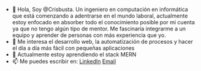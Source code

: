 - 👋 Hola, Soy @Crisbusta. Un ingeniero en computación en informática que está comenzando a adentrarse en el mundo laboral, actualmente estoy enfocado en absorber todo el conocimiento posible por mi cuenta ya que no tengo algún tipo de mentor. Me fascinaría integrarme a un equipo y aprender de personas con más experiencia que yo.
- 👀 Me interesa el desarrollo web, la automatización de procesos y hacer el día a día más fácil con pequeñas aplicaciones
- 🌱 Actualmente estoy aprendiendo el stack MERN
- 📫 Me puedes escribir en:
    [LinkedIn](https://www.linkedin.com/in/crisbustaq/)
    [Email](mailto:c.bustamantequito@gmail.com)
<!---
Crisbusta/Crisbusta is a ✨ special ✨ repository because its `README.md` (this file) appears on your GitHub profile.
You can click the Preview link to take a look at your changes.
--->
